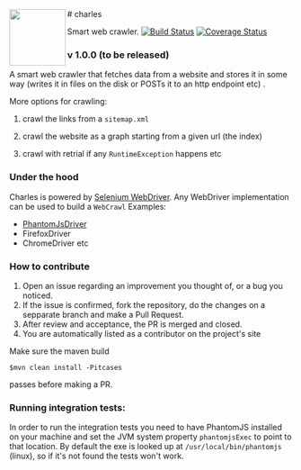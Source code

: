 <img src="http://www.amihaiemil.com/images/roundcharleslogo.PNG" align="left" height="100" width="100"/>
# charles

Smart web crawler.
[![Build Status](https://travis-ci.org/opencharles/charles.svg?branch=master)](https://travis-ci.org/opencharles/charles)
[![Coverage Status](https://coveralls.io/repos/github/opencharles/charles/badge.svg?branch=master&service=github)](https://coveralls.io/github/opencharles/charles?branch=master)

### v 1.0.0 (to be released)

A smart web crawler that fetches data from a website and stores it in some way (writes it in files on the disk or POSTs it to an http endpoint etc) . 

More options for crawling: 

1) crawl the links from a ``sitemap.xml``

2) crawl the website as a graph starting from a given url (the index)

3) crawl with retrial if any ``RuntimeException`` happens etc
### Under the hood

Charles is powered by [Selenium WebDriver](http://www.seleniumhq.org/projects/webdriver/).
Any WebDriver implementation can be used to build a ``WebCrawl``
Examples:
  - [PhantomJsDriver](https://github.com/detro/ghostdriver)
  - FirefoxDriver
  - ChromeDriver etc

### How to contribute

1. Open an issue regarding an improvement you thought of, or a bug you noticed.
2. If the issue is confirmed, fork the repository, do the changes on a sepparate branch and make a Pull Request.
3. After review and acceptance, the PR is merged and closed.
4. You are automatically listed as a contributor on the project's site

Make sure the maven build

``$mvn clean install -Pitcases``

passes before making a PR. 

### Running integration tests: 

In order to run the integration tests you need to have PhantomJS installed on your machine and set the JVM system property ``phantomjsExec`` to point to that location. By default the exe is looked up at ``/usr/local/bin/phantomjs`` (linux), so if it's not found the tests won't work.

